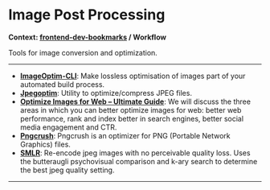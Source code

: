 # Image Post Processing

**Context: [frontend-dev-bookmarks](../README.md) / Workflow**

Tools for image conversion and optimization.

---

- **[ImageOptim-CLI](https://github.com/JamieMason/ImageOptim-CLI)**: Make lossless optimisation of images part of your automated build process.
- **[Jpegoptim](https://github.com/tjko/jpegoptim)**: Utility to optimize/compress JPEG files.
- **[Optimize Images for Web – Ultimate Guide](https://www.keycdn.com/blog/optimize-images-for-web/)**: We will discuss the three areas in which you can better optimize images for web: better web performance, rank and index better in search engines, better social media engagement and CTR.
- **[Pngcrush](http://pmt.sourceforge.net/pngcrush/)**: Pngcrush is an optimizer for PNG (Portable Network Graphics) files.
- **[SMLR](https://github.com/jasonmoo/smlr)**: Re-encode jpeg images with no perceivable quality loss. Uses the butteraugli psychovisual comparison and k-ary search to determine the best jpeg quality setting.

---
